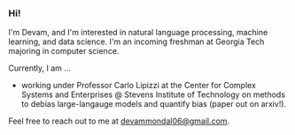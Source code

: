 ### Hi!

I'm Devam, and I'm interested in natural language processing, machine learning, and data science. I'm an incoming freshman at Georgia Tech majoring in computer science.  

Currently, I am ...
* working under Professor Carlo Lipizzi at the Center for Complex Systems and Enterprises @ Stevens Institute of Technology on methods to debias large-langauge models and quantify bias (paper out on arxiv!).

Feel free to reach out to me at devammondal06@gmail.com. 
